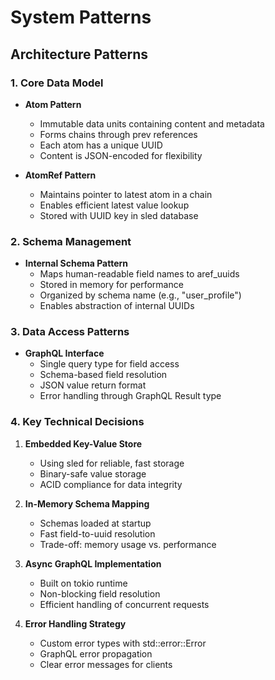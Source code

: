# System Patterns

## Architecture Patterns

### 1. Core Data Model
- **Atom Pattern**
  - Immutable data units containing content and metadata
  - Forms chains through prev references
  - Each atom has a unique UUID
  - Content is JSON-encoded for flexibility

- **AtomRef Pattern**
  - Maintains pointer to latest atom in a chain
  - Enables efficient latest value lookup
  - Stored with UUID key in sled database

### 2. Schema Management
- **Internal Schema Pattern**
  - Maps human-readable field names to aref_uuids
  - Stored in memory for performance
  - Organized by schema name (e.g., "user_profile")
  - Enables abstraction of internal UUIDs

### 3. Data Access Patterns
- **GraphQL Interface**
  - Single query type for field access
  - Schema-based field resolution
  - JSON value return format
  - Error handling through GraphQL Result type

### 4. Key Technical Decisions
1. **Embedded Key-Value Store**
   - Using sled for reliable, fast storage
   - Binary-safe value storage
   - ACID compliance for data integrity

2. **In-Memory Schema Mapping**
   - Schemas loaded at startup
   - Fast field-to-uuid resolution
   - Trade-off: memory usage vs. performance

3. **Async GraphQL Implementation**
   - Built on tokio runtime
   - Non-blocking field resolution
   - Efficient handling of concurrent requests

4. **Error Handling Strategy**
   - Custom error types with std::error::Error
   - GraphQL error propagation
   - Clear error messages for clients
